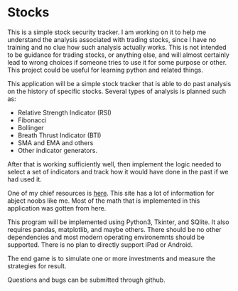 # Stocks

This is a simple stock security tracker. I am working on it to help me understand the analysis associated with trading stocks, since I have no training and no clue how such analysis actually works. This is not intended to be guidance for trading stocks, or anything else, and will almost certainly lead to wrong choices if someone tries to use it for some purpose or other. This project could be useful for learning python and related things.

This application will be a simple stock tracker that is able to do past analysis on the history of specific stocks. Several types of analysis is planned such as:
* Relative Strength Indicator (RSI)
* Fibonacci
* Bollinger
* Breath Thrust Indicator (BTI)
* SMA and EMA and others
* Other indicator generators.

After that is working sufficiently well, then implement the logic needed to select a set of indicators and track how it would have done in the past if we had used it. 

One of my chief resources is [here](https://www.investopedia.com/). This site has a lot of information for abject noobs like me. Most of the math that is implemented in this application was gotten from here.

This program will be implemented using Python3, Tkinter, and SQlite. It also requires pandas, matplotlib, and maybe others. There should be no other dependencies and most modern operating environemnts should be supported. There is no plan to directly support iPad or Android. 

The end game is to simulate one or more investments and measure the strategies for result.

Questions and bugs can be submitted through github.
